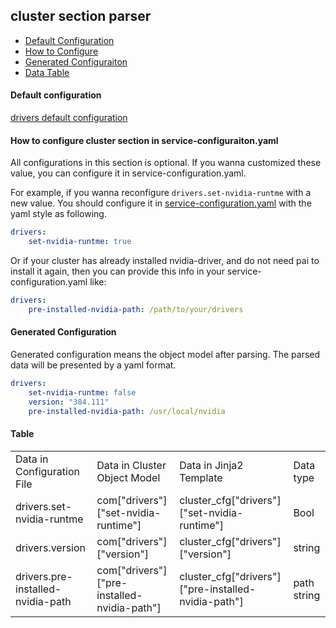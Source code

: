 ## cluster section parser

- [Default Configuration](#D_Config)
- [How to Configure](#HT_Config)
- [Generated Configuraiton](#G_Config)
- [Data Table](#T_config)

#### Default configuration <a name="D_Config"></a>

[drivers default configuration](drivers.yaml)

#### How to configure cluster section in service-configuraiton.yaml <a name="HT_Config"></a>

All configurations in this section is optional. If you wanna customized these value, you can configure it in service-configuration.yaml.

For example, if you wanna reconfigure ```drivers.set-nvidia-runtme``` with a new value. You should configure it in [service-configuration.yaml](../../../examples/cluster-configuration/services-configuration.yaml) with the yaml style as following.

```yaml
drivers:
    set-nvidia-runtme: true
```

Or if your cluster has already installed nvidia-driver, and do not need pai to install it again, then you can provide this info in your service-configuration.yaml like:

```yaml
drivers:
    pre-installed-nvidia-path: /path/to/your/drivers
```

#### Generated Configuration <a name="G_Config"></a>

Generated configuration means the object model after parsing. The parsed data will be presented by a yaml format.

```yaml
drivers:
    set-nvidia-runtme: false
    version: "384.111"
    pre-installed-nvidia-path: /usr/local/nvidia
```

#### Table <a name="T_Config"></a>

<table>
  
<tr>
    <td>Data in Configuration File</td>
    <td>Data in Cluster Object Model</td>
    <td>Data in Jinja2 Template</td>
    <td>Data type</td>
</tr>
<tr>
    <td>drivers.set-nvidia-runtme</td>
    <td>com["drivers"]["set-nvidia-runtime"]</td>
    <td>cluster_cfg["drivers"]["set-nvidia-runtime"]</td>
    <td>Bool</td>
</tr>
<tr>
    <td>drivers.version</td>
    <td>com["drivers"]["version"]</td>
    <td>cluster_cfg["drivers"]["version"]</td>
    <td>string</td>
</tr>
<tr>
    <td>drivers.pre-installed-nvidia-path</td>
    <td>com["drivers"]["pre-installed-nvidia-path"]</td>
    <td>cluster_cfg["drivers"]["pre-installed-nvidia-path"]</td>
    <td>path string</td>
</tr>
</table>
